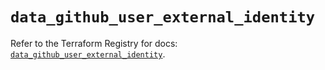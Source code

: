 # `data_github_user_external_identity`

Refer to the Terraform Registry for docs: [`data_github_user_external_identity`](https://registry.terraform.io/providers/integrations/github/6.4.0/docs/data-sources/user_external_identity).
